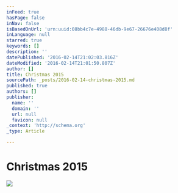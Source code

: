 ```yaml
---
inFeed: true
hasPage: false
inNav: false
isBasedOnUrl: 'urn:uuid:08bb4c7e-4988-46db-9e67-26676e408d8f'
inLanguage: null
starred: true
keywords: []
description: ''
datePublished: '2016-02-14T21:02:03.816Z'
dateModified: '2016-02-14T21:01:50.807Z'
author: []
title: Christmas 2015
sourcePath: _posts/2016-02-14-christmas-2015.md
published: true
authors: []
publisher:
  name: ''
  domain: ''
  url: null
  favicon: null
_context: 'http://schema.org'
_type: Article

---
```

# Christmas 2015
![](https://s3-us-west-2.amazonaws.com/the-grid-img/p/61cf700b23ecd38e59c486755cdd0cfab69a9006.png)
